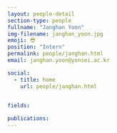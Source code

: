 ```yaml
---
layout: people-detail
section-type: people
fullname: "Janghan Yoon"
img-filename: janghan_yoon.jpg
emoji: 😎
position: "Intern"
permalink: people/janghan.html
email: janghan.yoon@yonsei.ac.kr

social:
  - title: home
    url: people/janghan.html


fields:
    
publications:
---
```

